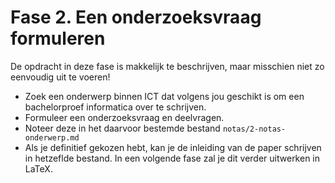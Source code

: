 # Fase 2. Een onderzoeksvraag formuleren

De opdracht in deze fase is makkelijk te beschrijven, maar misschien niet zo eenvoudig uit te voeren!

- Zoek een onderwerp binnen ICT dat volgens jou geschikt is om een bachelorproef informatica over te schrijven.
- Formuleer een onderzoeksvraag en deelvragen.
- Noteer deze in het daarvoor bestemde bestand `notas/2-notas-onderwerp.md`
- Als je definitief gekozen hebt, kan je de inleiding van de paper schrijven in hetzeflde bestand. In een volgende fase zal je dit verder uitwerken in LaTeX.
